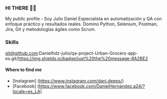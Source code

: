 ### HI THERE 👋🏻
My public profile - Soy Julio Daniel
Especialista en automatización y QA con enfoque práctico y resultados reales.
Domino Python, Selenium, Postman, Jira, Git y metodologías ágiles como Scrum.

### Skills
git@github.com:Danielhdz-julio/qa-project-Urban-Grocers-app-es.git/https://img.shields.io/badge/just%20the%20message-8A2BE2
#### Where to find me

- [Instagram] (https://www.instagram.com/dani.deeps/)
- [Facebook] (https://www.facebook.com/DanielHernandez.a24/?locale=es_LA)
